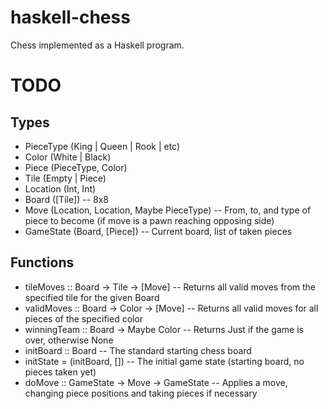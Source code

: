 # haskell-chess
Chess implemented as a Haskell program.

# TODO
## Types
- PieceType (King | Queen | Rook | etc)
- Color (White | Black)
- Piece (PieceType, Color)
- Tile (Empty | Piece)
- Location (Int, Int)
- Board ([Tile]) -- 8x8
- Move (Location, Location, Maybe PieceType) -- From, to, and type of piece to become (if move is a pawn reaching opposing side)
- GameState (Board, [Piece]) -- Current board, list of taken pieces

## Functions
- tileMoves :: Board -> Tile -> [Move] -- Returns all valid moves from the specified tile for the given Board
- validMoves :: Board -> Color -> [Move] -- Returns all valid moves for all pieces of the specified color
- winningTeam :: Board -> Maybe Color -- Returns Just <winning color> if the game is over, otherwise None
- initBoard :: Board -- The standard starting chess board
- initState = (initBoard, []) -- The initial game state (starting board, no pieces taken yet)
- doMove :: GameState -> Move -> GameState -- Applies a move, changing piece positions and taking pieces if necessary

